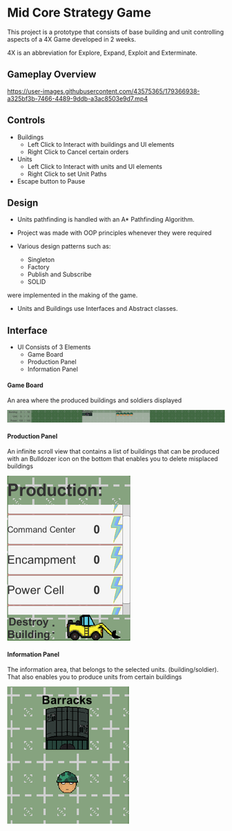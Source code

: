 # Mid Core Strategy Game
 
This project is a prototype that consists of base building and unit controlling aspects of a 4X Game developed in 2 weeks.

4X is an abbreviation for Explore, Expand, Exploit and Exterminate.

## Gameplay Overview

https://user-images.githubusercontent.com/43575365/179366938-a325bf3b-7466-4489-9ddb-a3ac8503e9d7.mp4

## Controls
- Buildings
  - Left Click to Interact with buildings and UI elements
  - Right Click to Cancel certain orders
- Units
  - Left Click to Interact with units and UI elements
  - Right Click to set Unit Paths
- Escape button to Pause

## Design
- Units pathfinding is handled with an A* Pathfinding Algorithm.

- Project was made with OOP principles whenever they were required

- Various design patterns such as:
  - Singleton
  - Factory 
  - Publish and Subscribe 
  - SOLID 

were implemented in the making of the game.
- Units and Buildings use Interfaces and Abstract classes.

## Interface
- UI Consists of 3 Elements
  - Game Board
  - Production Panel
  - Information Panel
  
  
#### Game Board

An area where the produced buildings and soldiers displayed

![](images/game_board.png)

#### Production Panel

An infinite scroll view that contains a list of buildings that can
be produced with an Bulldozer icon on the bottom that enables you to delete misplaced buildings

![](images/production_panel.png)

#### Information Panel

The information area, that belongs to the selected units.
(building/soldier). That also enables you to produce units from certain buildings

![](images/information_panel.png)
